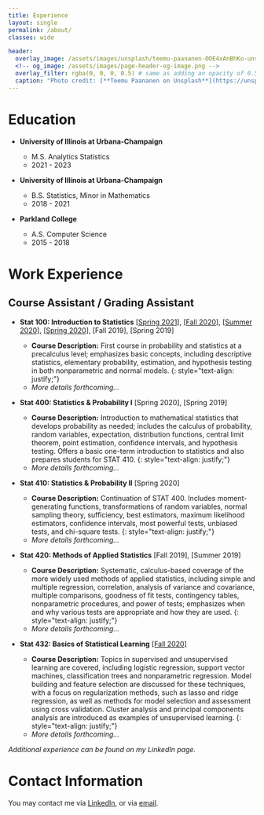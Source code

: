 ```yaml
---
title: Experience
layout: single
permalink: /about/
classes: wide

header:
  overlay_image: /assets/images/unsplash/teemu-paananen-OOE4xAnBhKo-unsplash.jpg
  <!-- og_image: /assets/images/page-header-og-image.png -->
  overlay_filter: rgba(0, 0, 0, 0.5) # same as adding an opacity of 0.5 to a black background
  caption: "Photo credit: [**Teemu Paananen on Unsplash**](https://unsplash.com/photos/OOE4xAnBhKo)"
---
```


# Education

* **University of Illinois at Urbana-Champaign**
  * M.S. Analytics Statistics
  * 2021 - 2023

* **University of Illinois at Urbana-Champaign**
  * B.S. Statistics, Minor in Mathematics
  * 2018 - 2021

* **Parkland College**
  * A.S. Computer Science
  * 2015 - 2018

# Work Experience

## Course Assistant / Grading Assistant

* **Stat 100: Introduction to Statistics** <a href="https://karleflanagan.github.io/stat100S21/" target = "_blank">[Spring 2021]</a>, <a href="https://karleflanagan.github.io/stat100F20/" target="_blank">[Fall 2020]</a>, <a href="https://nkha149.github.io/stat100-su2020/" target="_blank">[Summer 2020]</a>, <a href="https://karleflanagan.github.io/stat100S20/" target="_blank">[Spring 2020]</a>, [Fall 2019], [Spring 2019]

  * **Course Description:** First course in probability and statistics at a precalculus level; emphasizes basic concepts, including descriptive statistics, elementary probability, estimation, and hypothesis testing in both nonparametric and normal models.
  {: style="text-align: justify;"}
  * _More details forthcoming..._

* **Stat 400: Statistics & Probability I** [Spring 2020], [Spring 2019]

  * **Course Description:** Introduction to mathematical statistics that develops probability as needed; includes the calculus of probability, random variables, expectation, distribution functions, central limit theorem, point estimation, confidence intervals, and hypothesis testing. Offers a basic one-term introduction to statistics and also prepares students for STAT 410.
  {: style="text-align: justify;"}
  * _More details forthcoming..._

* **Stat 410: Statistics & Probability II** [Spring 2020]

  * **Course Description:** Continuation of STAT 400. Includes moment-generating functions, transformations of random variables, normal sampling theory, sufficiency, best estimators, maximum likelihood estimators, confidence intervals, most powerful tests, unbiased tests, and chi-square tests.
  {: style="text-align: justify;"}
  * _More details forthcoming..._

* **Stat 420: Methods of Applied Statistics** [Fall 2019], [Summer 2019]

  * **Course Description:** Systematic, calculus-based coverage of the more widely used methods of applied statistics, including simple and multiple regression, correlation, analysis of variance and covariance, multiple comparisons, goodness of fit tests, contingency tables, nonparametric procedures, and power of tests; emphasizes when and why various tests are appropriate and how they are used.
  {: style="text-align: justify;"}
  * _More details forthcoming..._

* **Stat 432: Basics of Statistical Learning** <a href="https://fall-2020.stat432.org/" target="_blank">[Fall 2020]</a>

  * **Course Description:** Topics in supervised and unsupervised learning are covered, including logistic regression, support vector machines, classification trees and nonparametric regression. Model building and feature selection are discussed for these techniques, with a focus on regularization methods, such as lasso and ridge regression, as well as methods for model selection and assessment using cross validation. Cluster analysis and principal components analysis are introduced as examples of unsupervised learning.
  {: style="text-align: justify;"}
  * _More details forthcoming..._

_Additional experience can be found on my LinkedIn page._

# Contact Information

You may contact me via <a href='https://www.linkedin.com/in/wjonasreger' target="_blank">LinkedIn</a>, or via <a href="mailto:wreger2@illinois.edu">email</a>.